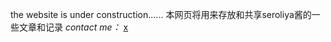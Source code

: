 the website is under construction......
本网页将用来存放和共享seroliya酱的一些文章和记录
_contact me：_
[x](https://x.com/77KawaiiQwQ/)
